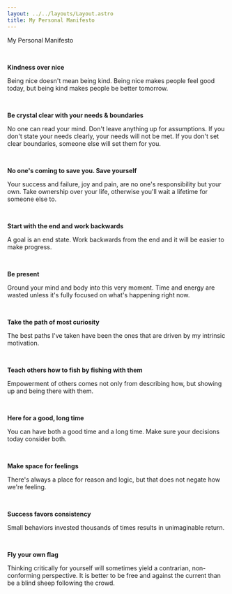 ```yaml
---
layout: ../../layouts/Layout.astro
title: My Personal Manifesto
---
```

My Personal Manifesto

<br>

**Kindness over nice**

Being nice doesn't mean being kind. Being nice makes people feel good today, but being kind makes people be better tomorrow.

<br>

**Be crystal clear with your needs & boundaries**

No one can read your mind. Don't leave anything up for assumptions. If you don't state your needs clearly, your needs will not be met. If you don't set clear boundaries, someone else will set them for you.

<br>

**No one's coming to save you. Save yourself**

Your success and failure, joy and pain, are no one's responsibility but your own. Take ownership over your life, otherwise you'll wait a lifetime for someone else to.

<br>

**Start with the end and work backwards**

A goal is an end state. Work backwards from the end and it will be easier to make progress.

<br>

**Be present**

Ground your mind and body into this very moment. Time and energy are wasted unless it's fully focused on what's happening right now.

<br>

**Take the path of most curiosity**

The best paths I've taken have been the ones that are driven by my intrinsic motivation.

<br>

**Teach others how to fish by fishing with them**

Empowerment of others comes not only from describing how, but showing up and being there with them.

<br>

**Here for a good, long time**

You can have both a good time and a long time. Make sure your decisions today consider both.

<br>

**Make space for feelings**

There's always a place for reason and logic, but that does not negate how we're feeling.

<br>

**Success favors consistency**

Small behaviors invested thousands of times results in unimaginable return.

<br>

**Fly your own flag**

Thinking critically for yourself will sometimes yield a contrarian, non-conforming perspective. It is better to be free and against the current than be a blind sheep following the crowd.